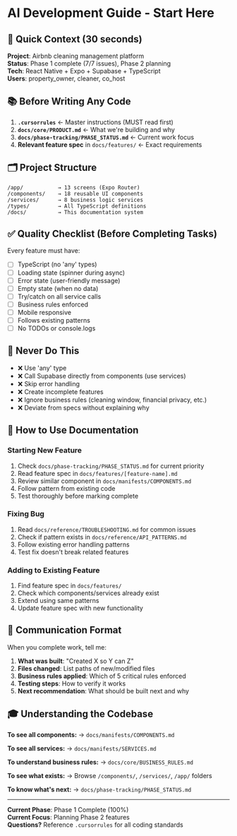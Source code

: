 # AI Development Guide - Start Here

## 🎯 Quick Context (30 seconds)
**Project**: Airbnb cleaning management platform  
**Status**: Phase 1 complete (7/7 issues), Phase 2 planning  
**Tech**: React Native + Expo + Supabase + TypeScript  
**Users**: property_owner, cleaner, co_host  

## 📚 Before Writing Any Code
1. **`.cursorrules`** ← Master instructions (MUST read first)
2. **`docs/core/PRODUCT.md`** ← What we're building and why
3. **`docs/phase-tracking/PHASE_STATUS.md`** ← Current work focus
4. **Relevant feature spec** in `docs/features/` ← Exact requirements

## 🗂️ Project Structure
```
/app/           → 13 screens (Expo Router)
/components/    → 18 reusable UI components
/services/      → 8 business logic services
/types/         → All TypeScript definitions
/docs/          → This documentation system
```

## ✅ Quality Checklist (Before Completing Tasks)
Every feature must have:
- [ ] TypeScript (no 'any' types)
- [ ] Loading state (spinner during async)
- [ ] Error state (user-friendly message)
- [ ] Empty state (when no data)
- [ ] Try/catch on all service calls
- [ ] Business rules enforced
- [ ] Mobile responsive
- [ ] Follows existing patterns
- [ ] No TODOs or console.logs

## 🚫 Never Do This
- ❌ Use 'any' type
- ❌ Call Supabase directly from components (use services)
- ❌ Skip error handling
- ❌ Create incomplete features
- ❌ Ignore business rules (cleaning window, financial privacy, etc.)
- ❌ Deviate from specs without explaining why

## 📖 How to Use Documentation

### Starting New Feature
1. Check `docs/phase-tracking/PHASE_STATUS.md` for current priority
2. Read feature spec in `docs/features/[feature-name].md`
3. Review similar component in `docs/manifests/COMPONENTS.md`
4. Follow pattern from existing code
5. Test thoroughly before marking complete

### Fixing Bug
1. Read `docs/reference/TROUBLESHOOTING.md` for common issues
2. Check if pattern exists in `docs/reference/API_PATTERNS.md`
3. Follow existing error handling patterns
4. Test fix doesn't break related features

### Adding to Existing Feature
1. Find feature spec in `docs/features/`
2. Check which components/services already exist
3. Extend using same patterns
4. Update feature spec with new functionality

## 💬 Communication Format

When you complete work, tell me:
1. **What was built**: "Created X so Y can Z"
2. **Files changed**: List paths of new/modified files
3. **Business rules applied**: Which of 5 critical rules enforced
4. **Testing steps**: How to verify it works
5. **Next recommendation**: What should be built next and why

## 🎓 Understanding the Codebase

**To see all components:**
→ `docs/manifests/COMPONENTS.md`

**To see all services:**
→ `docs/manifests/SERVICES.md`

**To understand business rules:**
→ `docs/core/BUSINESS_RULES.md`

**To see what exists:**
→ Browse `/components/`, `/services/`, `/app/` folders

**To know what's next:**
→ `docs/phase-tracking/PHASE_STATUS.md`

---

**Current Phase**: Phase 1 Complete (100%)  
**Current Focus**: Planning Phase 2 features  
**Questions?** Reference `.cursorrules` for all coding standards


